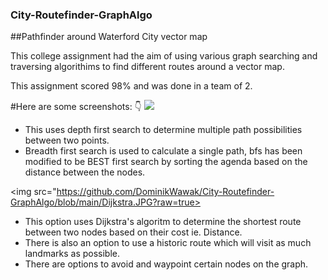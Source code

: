 ### City-Routefinder-GraphAlgo
##Pathfinder around Waterford City vector map

This college assignment had the aim of using various graph searching and traversing algorithims to find different routes around a vector map.

This assignment scored 98% and was done in a team of 2.

#Here are some screenshots: 👇
<img src="https://github.com/DominikWawak/City-Routefinder-GraphAlgo/blob/main/Capture.JPG?raw=true">

* This uses depth first search to determine multiple path possibilities between two points.
* Breadth first search is used to calculate a single path, bfs has been modified to be BEST first search by sorting the agenda based on the distance between the nodes.

<img src="https://github.com/DominikWawak/City-Routefinder-GraphAlgo/blob/main/Dijkstra.JPG?raw=true>

* This option uses Dijkstra's algoritm to determine the shortest route between two nodes based on their cost ie. Distance.
* There is also an option to use a historic route which will visit as much landmarks as possible.
* There are options to avoid and waypoint certain nodes on the graph.





